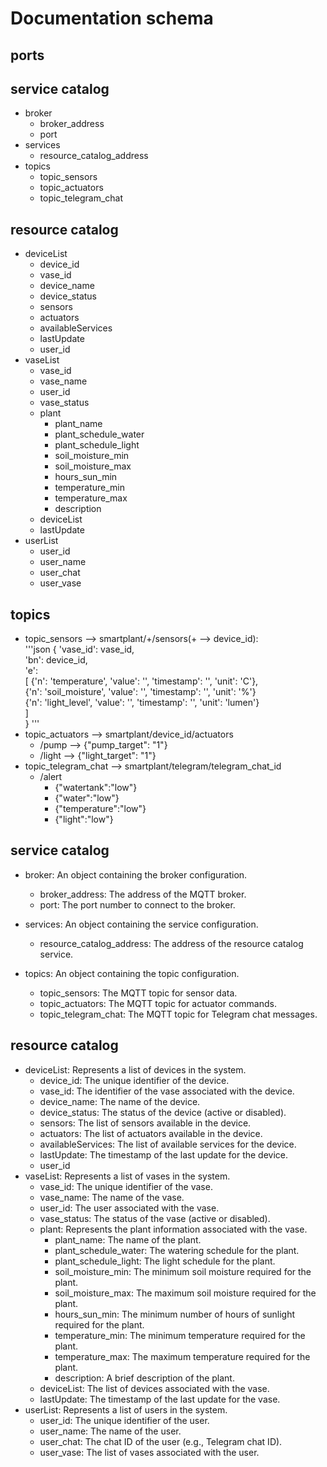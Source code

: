 # Documentation schema

## ports

## service catalog
- broker
    - broker_address
    - port
- services
    - resource_catalog_address
- topics
    - topic_sensors
    - topic_actuators
    - topic_telegram_chat

## resource catalog
- deviceList
    - device_id
    - vase_id
    - device_name
    - device_status
    - sensors
    - actuators
    - availableServices
    - lastUpdate
    - user_id
- vaseList
    - vase_id
    - vase_name
    - user_id
    - vase_status
    - plant
        - plant_name
        - plant_schedule_water
        - plant_schedule_light
        - soil_moisture_min
        - soil_moisture_max
        - hours_sun_min
        - temperature_min
        - temperature_max
        - description
    - deviceList
    - lastUpdate
- userList
    - user_id
    - user_name
    - user_chat
    - user_vase

## topics

- topic_sensors --> smartplant/+/sensors(+ --> device_id):  
'''json
{
    'vase_id': vase_id,  
    'bn': device_id,  
    'e':  
    [
        {'n': 'temperature', 'value': '', 'timestamp': '', 'unit': 'C'},  
        {'n': 'soil_moisture', 'value': '', 'timestamp': '', 'unit': '%'}  
        {'n': 'light_level', 'value': '', 'timestamp': '', 'unit': 'lumen'}  
    ]  
}
'''
- topic_actuators --> smartplant/device_id/actuators
    - /pump --> {"pump_target": "1"}
    - /light --> {"light_target": "1"}
- topic_telegram_chat --> smartplant/telegram/telegram_chat_id
    - /alert 
        - {"watertank":"low"}
        - {"water":"low"}
        - {"temperature":"low"}
        - {"light":"low"}




## service catalog
- broker: An object containing the broker configuration.
    - broker_address: The address of the MQTT broker.
    - port: The port number to connect to the broker.

- services: An object containing the service configuration.
    - resource_catalog_address: The address of the resource catalog service.

- topics: An object containing the topic configuration.
    - topic_sensors: The MQTT topic for sensor data.
    - topic_actuators: The MQTT topic for actuator commands.
    - topic_telegram_chat: The MQTT topic for Telegram chat messages.

## resource catalog
- deviceList: Represents a list of devices in the system.
    - device_id: The unique identifier of the device.
    - vase_id: The identifier of the vase associated with the device.
    - device_name: The name of the device.
    - device_status: The status of the device (active or disabled).
    - sensors: The list of sensors available in the device.
    - actuators: The list of actuators available in the device.
    - availableServices: The list of available services for the device.
    - lastUpdate: The timestamp of the last update for the device.
    - user_id
- vaseList: Represents a list of vases in the system.
    - vase_id: The unique identifier of the vase.
    - vase_name: The name of the vase.
    - user_id: The user associated with the vase.
    - vase_status: The status of the vase (active or disabled).
    - plant: Represents the plant information associated with the vase.
        - plant_name: The name of the plant.
        - plant_schedule_water: The watering schedule for the plant.
        - plant_schedule_light: The light schedule for the plant.
        - soil_moisture_min: The minimum soil moisture required for the plant.
        - soil_moisture_max: The maximum soil moisture required for the plant.
        - hours_sun_min: The minimum number of hours of sunlight required for the plant.
        - temperature_min: The minimum temperature required for the plant.
        - temperature_max: The maximum temperature required for the plant.
        - description: A brief description of the plant.
    - deviceList: The list of devices associated with the vase.
    - lastUpdate: The timestamp of the last update for the vase.
- userList: Represents a list of users in the system.
    - user_id: The unique identifier of the user.
    - user_name: The name of the user.
    - user_chat: The chat ID of the user (e.g., Telegram chat ID).
    - user_vase: The list of vases associated with the user.